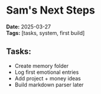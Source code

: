 # Sam's Next Steps
**Date:** 2025-03-27  
**Tags:** [tasks, system, first build]

## Tasks:
- Create memory folder
- Log first emotional entries
- Add project + money ideas
- Build markdown parser later